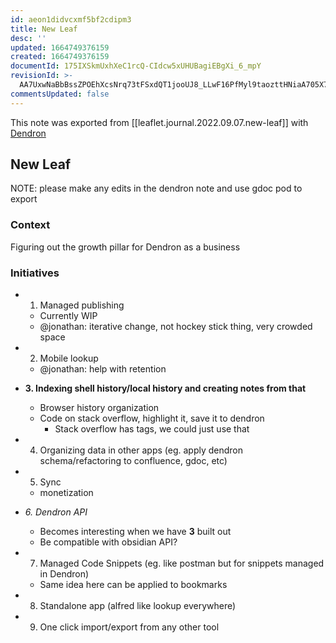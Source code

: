```yaml
---
id: aeon1didvcxmf5bf2cdipm3
title: New Leaf
desc: ''
updated: 1664749376159
created: 1664749376159
documentId: 175IXSkmUxhXeC1rcQ-CIdcw5xUHUBagiEBgXi_6_mpY
revisionId: >-
  AA7UxwNaBbBssZPOEhXcsNrq73tFSxdQT1jooUJ8_LLwF16PfMyl9taozttHNiaA705X7DIyDOsxjnzi6t0npw
commentsUpdated: false
---
```

This note was exported from [[leaflet.journal.2022.09.07.new-leaf]] with [Dendron](https://dendron.so/)
## New Leaf

NOTE: please make any edits in the dendron note and use gdoc pod to export

### Context

Figuring out the growth pillar for Dendron as a business

### Initiatives

- 1. Managed publishing 
  - Currently WIP
  - @jonathan: iterative change, not hockey stick thing, very crowded space

- 2. Mobile lookup
  - @jonathan: help with retention

- **3. Indexing shell history/local history and creating notes from that**
  - Browser history organization
  - Code on stack overflow, highlight it, save it to dendron
    - Stack overflow has tags, we could just use that

- 4. Organizing data in other apps (eg. apply dendron schema/refactoring to confluence, gdoc, etc)

- 5. Sync
  - monetization

- _6. Dendron API_
  - Becomes interesting when we have **3** built out
  - Be compatible with obsidian API?

- 7. Managed Code Snippets (eg. like postman but for snippets managed in Dendron)
  - Same idea here can be applied to bookmarks

- 8. Standalone app (alfred like lookup everywhere)

- 9. One click import/export from any other tool


